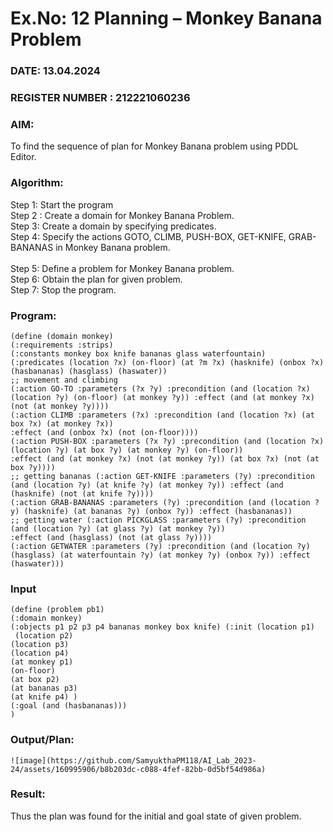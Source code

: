 # Ex.No: 12  Planning –  Monkey Banana Problem
### DATE: 13.04.2024                                                                         
### REGISTER NUMBER : 212221060236
### AIM: 
To find the sequence of plan for Monkey Banana problem using PDDL Editor.
###  Algorithm:
Step 1:  Start the program <br> 
Step 2 : Create a domain for Monkey Banana Problem. <br> 
Step 3:  Create a domain by specifying predicates. <br> 
Step 4: Specify the actions GOTO, CLIMB, PUSH-BOX, GET-KNIFE, GRAB-BANANAS in Monkey Banana problem.<br>  
Step 5:   Define a problem for Monkey Banana problem.<br> 
Step 6:  Obtain the plan for given problem.<br> 
Step 7: Stop the program.<br> 
### Program:
```
(define (domain monkey)
(:requirements :strips)
(:constants monkey box knife bananas glass waterfountain)
(:predicates (location ?x) (on-floor) (at ?m ?x) (hasknife) (onbox ?x) (hasbananas) (hasglass) (haswater))
;; movement and climbing
(:action GO-TO :parameters (?x ?y) :precondition (and (location ?x) (location ?y) (on-floor) (at monkey ?y)) :effect (and (at monkey ?x) (not (at monkey ?y))))
(:action CLIMB :parameters (?x) :precondition (and (location ?x) (at box ?x) (at monkey ?x))
:effect (and (onbox ?x) (not (on-floor))))
(:action PUSH-BOX :parameters (?x ?y) :precondition (and (location ?x) (location ?y) (at box ?y) (at monkey ?y) (on-floor))
:effect (and (at monkey ?x) (not (at monkey ?y)) (at box ?x) (not (at box ?y))))
;; getting bananas (:action GET-KNIFE :parameters (?y) :precondition (and (location ?y) (at knife ?y) (at monkey ?y)) :effect (and (hasknife) (not (at knife ?y))))
(:action GRAB-BANANAS :parameters (?y) :precondition (and (location ?y) (hasknife) (at bananas ?y) (onbox ?y)) :effect (hasbananas))
;; getting water (:action PICKGLASS :parameters (?y) :precondition (and (location ?y) (at glass ?y) (at monkey ?y))
:effect (and (hasglass) (not (at glass ?y))))
(:action GETWATER :parameters (?y) :precondition (and (location ?y) (hasglass) (at waterfountain ?y) (at monkey ?y) (onbox ?y)) :effect (haswater)))
```
### Input 
```
(define (problem pb1)
(:domain monkey)
(:objects p1 p2 p3 p4 bananas monkey box knife) (:init (location p1)
 (location p2)
(location p3)
(location p4)
(at monkey p1)
(on-floor)
(at box p2)
(at bananas p3)
(at knife p4) )
(:goal (and (hasbananas)))
)
```
### Output/Plan:
```
![image](https://github.com/SamyukthaPM118/AI_Lab_2023-24/assets/160995906/b8b203dc-c088-4fef-82bb-0d5bf54d986a)
```
### Result:
Thus the plan was found for the initial and goal state of given problem.
